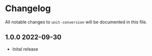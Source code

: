 # Changelog

All notable changes to `unit-conversion` will be documented in this file.

## 1.0.0 2022-09-30
- Inital release
